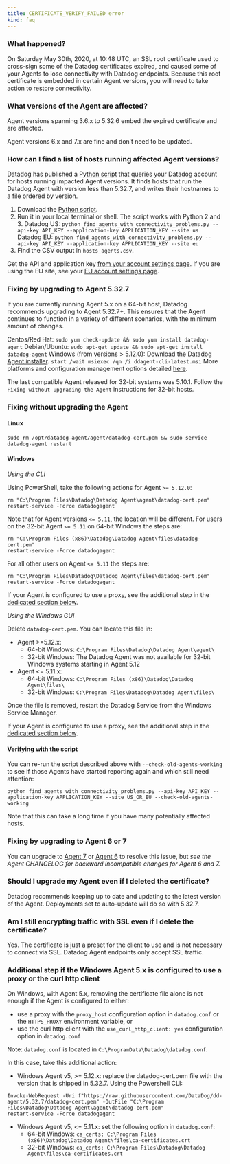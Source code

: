 ```yaml
---
title: CERTIFICATE_VERIFY_FAILED error
kind: faq
---
```


### What happened?

On Saturday May 30th, 2020, at 10:48 UTC, an SSL root certificate used to cross-sign some of the Datadog certificates expired, and caused some of your Agents to lose connectivity with Datadog endpoints. Because this root certificate is embedded in certain Agent versions, you will need to take action to restore connectivity.

### What versions of the Agent are affected?

Agent versions spanning 3.6.x to 5.32.6 embed the expired certificate and are affected.

Agent versions 6.x and 7.x are fine and don’t need to be updated.

### How can I find a list of hosts running affected Agent versions?

Datadog has published a [Python script][1] that queries your Datadog account for hosts running impacted Agent versions. It finds hosts that run the Datadog Agent with version less than 5.32.7, and writes their hostnames to a file ordered by version.

1. Download the [Python script][1].
2. Run it in your local terminal or shell. The script works with Python 2 and 3.
Datadog US: `python find_agents_with_connectivity_problems.py --api-key API_KEY --application-key APPLICATION_KEY --site us`
Datadog EU: `python find_agents_with_connectivity_problems.py --api-key API_KEY --application-key APPLICATION_KEY --site eu`
3. Find the CSV output in `hosts_agents.csv`.

Get the API and application key [from your account settings page][2]. If you are using the EU site, see your [EU account settings page][3].

### Fixing by upgrading to Agent 5.32.7

If you are currently running Agent 5.x on a 64-bit host, Datadog recommends upgrading to Agent 5.32.7+. This ensures that the Agent continues to function in a variety of different scenarios, with the minimum amount of changes.

Centos/Red Hat: `sudo yum check-update && sudo yum install datadog-agent`
Debian/Ubuntu: `sudo apt-get update && sudo apt-get install datadog-agent`
Windows (from versions > 5.12.0): Download the Datadog [Agent installer][4]. `start /wait msiexec /qn /i ddagent-cli-latest.msi`
More platforms and configuration management options detailed [here][5].

The last compatible Agent released for 32-bit systems was 5.10.1. Follow the `Fixing without upgrading the Agent` instructions for 32-bit hosts.

### Fixing without upgrading the Agent

#### Linux

```shell
sudo rm /opt/datadog-agent/agent/datadog-cert.pem && sudo service datadog-agent restart
```

#### Windows

*Using the CLI*

Using PowerShell, take the following actions for Agent `>= 5.12.0`:

```shell
rm "C:\Program Files\Datadog\Datadog Agent\agent\datadog-cert.pem"
restart-service -Force datadogagent
```

Note that for Agent versions `<= 5.11`, the location will be different.
For users on the 32-bit Agent `<= 5.11` on 64-bit Windows the steps are:

```shell
rm "C:\Program Files (x86)\Datadog\Datadog Agent\files\datadog-cert.pem"
restart-service -Force datadogagent
```

For all other users on Agent `<= 5.11` the steps are:

```shell
rm "C:\Program Files\Datadog\Datadog Agent\files\datadog-cert.pem"
restart-service -Force datadogagent
```

If your Agent is configured to use a proxy, see the additional step in the [dedicated section below](#additional-step-if-the-windows-agent-5.x-is-configured-to-use-a-proxy-or-the-curl-http-client).

*Using the Windows GUI*

Delete `datadog-cert.pem`. You can locate this file in:

* Agent >=5.12.x:
  * 64-bit Windows: `C:\Program Files\Datadog\Datadog Agent\agent\`
  * 32-bit Windows: The Datadog Agent was not available for 32-bit Windows systems starting in Agent 5.12
* Agent <= 5.11.x:
  * 64-bit Windows: `C:\Program Files (x86)\Datadog\Datadog Agent\files\`
  * 32-bit Windows: `C:\Program Files\Datadog\Datadog Agent\files\`

Once the file is removed, restart the Datadog Service from the Windows Service Manager.

If your Agent is configured to use a proxy, see the additional step in the [dedicated section below](#additional-step-if-the-windows-agent-5.x-is-configured-to-use-a-proxy-or-the-curl-http-client).

#### Verifying with the script

You can re-run the script described above with `--check-old-agents-working` to see if those Agents have started reporting again and which still need attention:

```shell
python find_agents_with_connectivity_problems.py --api-key API_KEY --application-key APPLICATION_KEY --site US_OR_EU --check-old-agents-working
```

Note that this can take a long time if you have many potentially affected hosts.

### Fixing by upgrading to Agent 6 or 7

You can upgrade to [Agent 7][6] or [Agent 6][7] to resolve this issue, but *see the Agent CHANGELOG for backward incompatible changes for Agent 6 and 7.*

### Should I upgrade my Agent even if I deleted the certificate?

Datadog recommends keeping up to date and updating to the latest version of the Agent. Deployments set to auto-update will do so with 5.32.7.

### Am I still encrypting traffic with SSL even if I delete the certificate?

Yes. The certificate is just a preset for the client to use and is not necessary to connect via SSL. Datadog Agent endpoints only accept SSL traffic.

### Additional step if the Windows Agent 5.x is configured to use a proxy or the curl http client

On Windows, with Agent 5.x, removing the certificate file alone is not enough if the Agent is configured to either:

* use a proxy with the `proxy_host` configuration option in `datadog.conf` or the `HTTPS_PROXY` environment variable, or
* use the curl http client with the `use_curl_http_client: yes` configuration option in `datadog.conf`

Note: `datadog.conf` is located in `C:\ProgramData\Datadog\datadog.conf`.

In this case, take this additional action:

* Windows Agent v5, >= 5.12.x: replace the datadog-cert.pem file with the version that is shipped in 5.32.7. Using the Powershell CLI:

```shell
Invoke-WebRequest -Uri f"https://raw.githubusercontent.com/DataDog/dd-agent/5.32.7/datadog-cert.pem" -OutFile "C:\Program Files\Datadog\Datadog Agent\agent\datadog-cert.pem"
restart-service -Force datadogagent
```

* Windows Agent v5, <= 5.11.x: set the following option in `datadog.conf`:
  * 64-bit Windows: `ca_certs: C:\Program Files (x86)\Datadog\Datadog Agent\files\ca-certificates.crt`
  * 32-bit Windows: `ca_certs: C:\Program Files\Datadog\Datadog Agent\files\ca-certificates.crt`


[1]: https://static.datadoghq.com/find_agents_with_connectivity_problems.py
[2]: https://app.datadoghq.com/account/settings#api
[3]: https://app.datadoghq.eu/account/settings#api
[4]: https://s3.amazonaws.com/ddagent-windows-stable/ddagent-cli-latest.msi
[5]: https://app.datadoghq.com/account/settings?agent_version=5#agent
[6]: /agent/versions/upgrade_to_agent_v7/?tab=linux#from-agent-v5-to-agent-v7
[7]: /agent/versions/upgrade_to_agent_v6/?tab=linux
